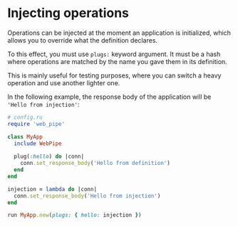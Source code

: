 # Injecting operations

Operations can be injected at the moment an application is initialized,
which allows you to override what the definition declares.

To this effect, you must use `plugs:` keyword argument. It must be a hash where
operations are matched by the name you gave them in its definition.

This is mainly useful for testing purposes, where you can switch a heavy
operation and use another lighter one.

In the following example, the response body of the application will be
`'Hello from injection'`:

```ruby
# config.ru
require 'web_pipe'

class MyApp
  include WebPipe
  
  plug(:hello) do |conn|
    conn.set_response_body('Hello from definition')
  end
end

injection = lambda do |conn|
  conn.set_response_body('Hello from injection')
end

run MyApp.new(plugs: { hello: injection })
```
